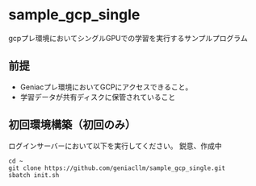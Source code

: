 # sample_gcp_single
gcpプレ環境においてシングルGPUでの学習を実行するサンプルプログラム

## 前提
* Geniacプレ環境においてGCPにアクセスできること。
* 学習データが共有ディスクに保管されていること

## 初回環境構築（初回のみ）
ログインサーバーにおいて以下を実行してください。
鋭意、作成中
```
cd ~
git clone https://github.com/geniacllm/sample_gcp_single.git
sbatch init.sh
```
